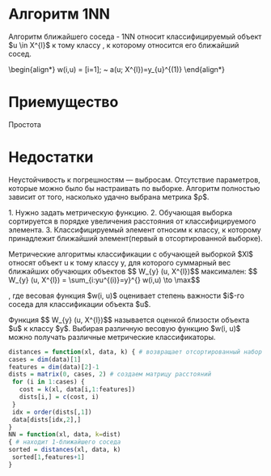 <h1> Алгоритм 1NN </h1>

<p>Алгоритм ближайшего соседа - 1NN  относит классифицируемый объект $u \in X^{l}$ к тому классу , к которому относится его ближайший сосед.</p>
<p> \begin{align*}
w(i,u) = [i=1]; ~  a(u; X^{l})=y_{u}^{(1)} 
\end{align*} </p>

<h1> Приемущество </h1>
<p> Простота </p>

<h1> Недостатки </h1>
 <p> Неустойчивость к погрешностям — выбросам. 
     Отсутствие параметров, которые можно было бы настраивать по выборке. Алгоритм полностью зависит от того, насколько удачно выбрана
метрика $ρ$.
</p>

<p>
  1. Нужно задать метрическую функцию.
  2. Обучающая выборка сортируется в порядке увеличения расстояния от классифицируемого элемента.
  3. Классифицируемый элемент относим к классу, к которому принадлежит ближайший элемент(первый в отсортированной выборке).
  </p>
  
 
  <p>Метрические алгоритмы классификации с обучающей выборкой $Xl$ относят объект u к тому классу y, для которого суммарный вес ближайших обучающих объектов  $$ W_{y} (u, X^{l})$$ максимален: 
  $$ W_{y} (u, X^{l}) = \sum_{i:yu^{(i)}=y}^{} w(i,u) \to \max$$ </p>
  
  <p> , где весовая функция $w(i, u)$ оценивает степень важности $i$-го соседа для классификации объекта $u$.</p>
  
  <p> Функция $$ W_{y} (u, X^{l})$$  называется оценкой близости объекта $u$ к классу $y$. Выбирая различную весовую функцию $w(i, u)$ можно получать различные метрические классификаторы.</p>
  
  ```R
  distances = function(xl, data, k) { # возвращает отсортированный набор данных по метрике для объекта 
 cases = dim(data)[1]
 features = dim(data)[2]-1
 dists = matrix(0, cases, 2) # создаем матрицу расстояний 
   for (i in 1:cases) {
     cost = k(xl, data[i,1:features])
     dists[i,] = c(cost, i)
   }
   idx = order(dists[,1])
   data[dists[idx,2],]
 }
NN = function(xl, data, k=dist) 
 { # находит 1-ближайшего соседа 
 sorted = distances(xl, data, k)
   sorted[1,features+1]
 }
 ```
